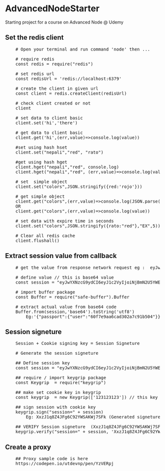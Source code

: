 # AdvancedNodeStarter
Starting project for a course on Advanced Node @ Udemy

## Set the redis client 
<pre>
    # Open your terminal and run command 'node' then ...

    # require redis 
    const redis = require("redis")

    # set redis url 
    const redisUrl = 'redis://localhost:6379'

    # create the client in given url 
    const client = redis.createClient(redisUrl)

    # check client created or not
    client

    # set data to client basic 
    client.set('hi','there')

    # get data to client basic
    client.get('hi',(err,value)=>console.log(value))

    #set using hash hset
    client.set("nepali","red", "rato")

    #get using hash hget
    client.hget("nepali","red", console.log)
    client.hget("nepali","red", (err,value)=>console.log(value)) // using callback 

    # set  simple object 
    client.set("colors",JSON.stringify({red:'rojo'}))

    # get simple object
    client.get("colors",(err,value)=>console.log(JSON.parse(value)))
    OR 
    client.get("colors",(err,value)=>console.log(value))

    # set data with expire time in seconds
    client.set("colors",JSON.stringify({rato:"red"},"EX",5))

    # Clear all redis cache 
    client.flushall()
</pre>

## Extract session value from callback
<pre>
    # get the value from response network request eg :  eyJwYXNzcG9ydCI6eyJ1c2VyIjoiNjBmN2U5YWE2Y2FkMzAyYTdjOTFiNTA0In19

    # define value // this is base64 value 
    const session = "eyJwYXNzcG9ydCI6eyJ1c2VyIjoiNjBmN2U5YWE2Y2FkMzAyYTdjOTFiNTA0In19"

    # import buffer package 
    const Buffer = require("safe-buffer").Buffer

    # extract actual value from base64 code 
    Buffer.from(session,'base64').toString('utf8')
        Eg:'{"passport":{"user":"60f7e9aa6cad302a7c91b504"}}'
</pre>

## Session signeture 
<pre>
    Session + Cookie signing key = Session Signeture 

    # Generate the session signeture 

    ## Define session key
    const session = "eyJwYXNzcG9ydCI6eyJ1c2VyIjoiNjBmN2U5YWE2Y2FkMzAyYTdjOTFiNTA0In19"

    ## require / import keygrip package 
    const Keygrip  = require("keygrip")

    ## make set cookie key in keygrip
    const keygrip  = new Keygrip(['123123123']) // this key is developer cookie key 

    ## sign session with cookie key 
    keygrip.sign("session=" + session)
        Eg: XxzJ1q8Z4JFg6C92YWSAKWj7SFk (Generated signeture)

    ## VERIFY Session signeture  (XxzJ1q8Z4JFg6C92YWSAKWj7SFk is a generated signeture above)
    keygrip.verify("session=" + session, 'XxzJ1q8Z4JFg6C92YWSAKWj7SFk') // @ returns true: correct or false:tempered
</pre>

## Create a proxy
<pre>
    ## Proxy sample code is here
    https://codepen.io/utdevnp/pen/YzVERpj
</pre>